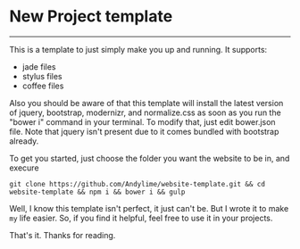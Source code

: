 # New Project template
--------

This is a template to just simply make you up and running. It supports:
* jade files
* stylus files
* coffee files

Also you should be aware of that this template will install the latest version of jquery, bootstrap, modernizr, and normalize.css as soon as you run the "bower i" command in your terminal. To modify that, just edit bower.json file. Note that jquery isn't present due to it comes bundled with bootstrap already.

To get you started, just choose the folder you want the website to be in, and execure
```
git clone https://github.com/Andylime/website-template.git && cd website-template && npm i && bower i && gulp
```

Well, I know this template isn't perfect, it just can't be. But I wrote it to make `my` life easier. So, if you find it helpful, feel free to use it in your projects.

That's it. Thanks for reading.
